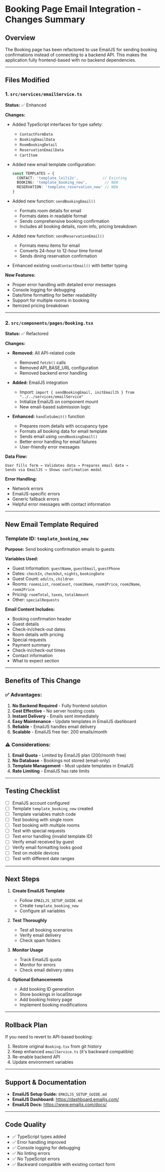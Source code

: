 # Booking Page Email Integration - Changes Summary

## Overview
The Booking page has been refactored to use EmailJS for sending booking confirmations instead of connecting to a backend API. This makes the application fully frontend-based with no backend dependencies.

---

## Files Modified

### 1. `src/services/emailService.ts`
**Status:** ✅ Enhanced

**Changes:**
- Added TypeScript interfaces for type safety:
  - `ContactFormData`
  - `BookingEmailData`
  - `RoomBookingDetail`
  - `ReservationEmailData`
  - `CartItem`

- Added new email template configuration:
  ```typescript
  const TEMPLATES = {
    CONTACT: 'template_lxili2s',           // Existing
    BOOKING: 'template_booking_new',        // NEW
    RESERVATION: 'template_reservation_new' // NEW
  }
  ```

- Added new function: `sendBookingEmail()`
  - Formats room details for email
  - Formats dates in readable format
  - Sends comprehensive booking confirmation
  - Includes all booking details, room info, pricing breakdown

- Added new function: `sendReservationEmail()`
  - Formats menu items for email
  - Converts 24-hour to 12-hour time format
  - Sends dining reservation confirmation

- Enhanced existing `sendContactEmail()` with better typing

**New Features:**
- Proper error handling with detailed error messages
- Console logging for debugging
- Date/time formatting for better readability
- Support for multiple rooms in booking
- Itemized pricing breakdown

---

### 2. `src/components/pages/Booking.tsx`
**Status:** ✅ Refactored

**Changes:**
- **Removed:** All API-related code
  - Removed `fetch()` calls
  - Removed API_BASE_URL configuration
  - Removed backend error handling

- **Added:** EmailJS integration
  - Import: `import { sendBookingEmail, initEmailJS } from "../../services/emailService"`
  - Initialize EmailJS on component mount
  - New email-based submission logic

- **Enhanced:** `handleSubmit()` function
  - Prepares room details with occupancy type
  - Formats all booking data for email template
  - Sends email using `sendBookingEmail()`
  - Better error handling for email failures
  - User-friendly error messages

**Data Flow:**
```
User fills form → Validates data → Prepares email data → 
Sends via EmailJS → Shows confirmation modal
```

**Error Handling:**
- Network errors
- EmailJS-specific errors
- Generic fallback errors
- Helpful error messages with contact information

---

## New Email Template Required

### Template ID: `template_booking_new`

**Purpose:** Send booking confirmation emails to guests

**Variables Used:**
- Guest Information: `guestName`, `guestEmail`, `guestPhone`
- Dates: `checkIn`, `checkOut`, `nights`, `bookingDate`
- Guest Count: `adults`, `children`
- Rooms: `roomsList`, `roomCount`, `room1Name`, `room1Price`, `room2Name`, `room2Price`
- Pricing: `roomTotal`, `taxes`, `totalAmount`
- Other: `specialRequests`

**Email Content Includes:**
- Booking confirmation header
- Guest details
- Check-in/check-out dates
- Room details with pricing
- Special requests
- Payment summary
- Check-in/check-out times
- Contact information
- What to expect section

---

## Benefits of This Change

### ✅ Advantages:
1. **No Backend Required** - Fully frontend solution
2. **Cost Effective** - No server hosting costs
3. **Instant Delivery** - Emails sent immediately
4. **Easy Maintenance** - Update templates in EmailJS dashboard
5. **Reliable** - EmailJS handles email delivery
6. **Scalable** - EmailJS free tier: 200 emails/month

### ⚠️ Considerations:
1. **Email Quota** - Limited by EmailJS plan (200/month free)
2. **No Database** - Bookings not stored (email-only)
3. **Template Management** - Must update templates in EmailJS
4. **Rate Limiting** - EmailJS has rate limits

---

## Testing Checklist

- [ ] EmailJS account configured
- [ ] Template `template_booking_new` created
- [ ] Template variables match code
- [ ] Test booking with single room
- [ ] Test booking with multiple rooms
- [ ] Test with special requests
- [ ] Test error handling (invalid template ID)
- [ ] Verify email received by guest
- [ ] Verify email formatting looks good
- [ ] Test on mobile devices
- [ ] Test with different date ranges

---

## Next Steps

1. **Create EmailJS Template**
   - Follow `EMAILJS_SETUP_GUIDE.md`
   - Create `template_booking_new`
   - Configure all variables

2. **Test Thoroughly**
   - Test all booking scenarios
   - Verify email delivery
   - Check spam folders

3. **Monitor Usage**
   - Track EmailJS quota
   - Monitor for errors
   - Check email delivery rates

4. **Optional Enhancements**
   - Add booking ID generation
   - Store bookings in localStorage
   - Add booking history page
   - Implement booking modifications

---

## Rollback Plan

If you need to revert to API-based booking:

1. Restore original `Booking.tsx` from git history
2. Keep enhanced `emailService.ts` (it's backward compatible)
3. Re-enable backend API
4. Update environment variables

---

## Support & Documentation

- **EmailJS Setup Guide:** `EMAILJS_SETUP_GUIDE.md`
- **EmailJS Dashboard:** https://dashboard.emailjs.com/
- **EmailJS Docs:** https://www.emailjs.com/docs/

---

## Code Quality

- ✅ TypeScript types added
- ✅ Error handling improved
- ✅ Console logging for debugging
- ✅ No linting errors
- ✅ No TypeScript errors
- ✅ Backward compatible with existing contact form
